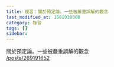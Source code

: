 ```yaml
---
title: 複習：關於預定論。一些被嚴重誤解的觀念
last_modified_at: 1561038000
category: 複習
tags: []
sidebar: 
---
```


<p>關於預定論。一些被嚴重誤解的觀念<br/>
<a href="/posts/269191652" target="_blank">/posts/269191652</a></p>
<p> </p>
